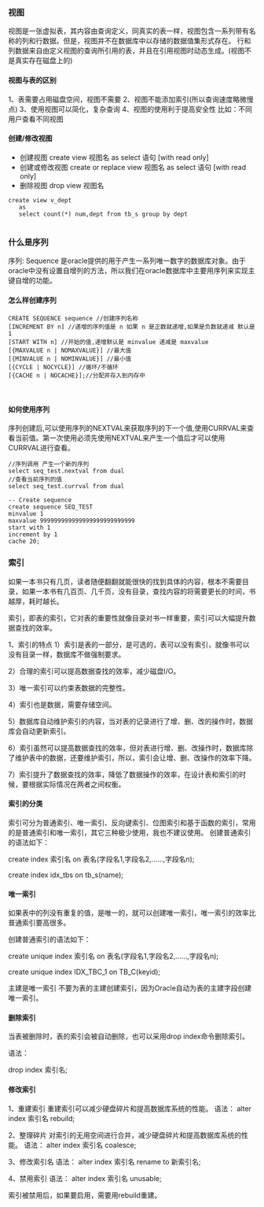  ### 视图
 视图是一张虚拟表，其内容由查询定义，同真实的表一样，视图包含一系列带有名称的列和行数据。但是，视图并不在数据库中以存储的数据值集形式存在。
 行和列数据来自由定义视图的查询所引用的表，并且在引用视图时动态生成。(视图不是真实存在磁盘上的)
 
 #### 视图与表的区别
 1、表需要占用磁盘空间，视图不需要
 2、视图不能添加索引(所以查询速度略微慢点)
 3、使用视图可以简化，复杂查询
 4、视图的使用利于提高安全性
 比如：不同用户查看不同视图
 
#### 创建/修改视图
 - 创建视图
 create view 视图名 as select 语句 [with read only]
 - 创建或修改视图
 create or replace view 视图名 as select 语句 [with read only]
 - 删除视图
 drop view 视图名
 
 ```
 create view v_dept
    as
    select count(*) num,dept from tb_s group by dept
	
```

### 什么是序列
序列: Sequence 是oracle提供的用于产生一系列唯一数字的数据库对象。由于oracle中没有设置自增列的方法，所以我们在oracle数据库中主要用序列来实现主键自增的功能。

#### 怎么样创建序列
```
CREATE SEQUENCE sequence //创建序列名称
[INCREMENT BY n] //递增的序列值是 n 如果 n 是正数就递增,如果是负数就递减 默认是 1
[START WITH n] //开始的值,递增默认是 minvalue 递减是 maxvalue
[{MAXVALUE n | NOMAXVALUE}] //最大值  
[{MINVALUE n | NOMINVALUE}] //最小值
[{CYCLE | NOCYCLE}] //循环/不循环
[{CACHE n | NOCACHE}];//分配并存入到内存中
```
​
#### 如何使用序列
序列创建后,可以使用序列的NEXTVAL来获取序列的下一个值,使用CURRVAL来查看当前值。第一次使用必须先使用NEXTVAL来产生一个值后才可以使用CURRVAL进行查看。
```
//序列调用 产生一个新的序列
select seq_test.nextval from dual
//查看当前序列的值
select seq_test.currval from dual

-- Create sequence 
create sequence SEQ_TEST
minvalue 1
maxvalue 999999999999999999999999999
start with 1
increment by 1
cache 20;
```


### 索引

如果一本书只有几页，读者随便翻翻就能很快的找到具体的内容，根本不需要目录，如果一本书有几百页、几千页，没有目录，查找内容的将需要更长的时间，书越厚，耗时越长。

索引，即表的索引，它对表的重要性就像目录对书一样重要，索引可以大幅提升数据查找的效率。

1、索引的特点
1）索引是表的一部分，是可选的，表可以没有索引，就像书可以没有目录一样，数据库不做强制要求。

2）合理的索引可以提高数据查找的效率，减少磁盘I/O。

3）唯一索引可以约束表数据的完整性。

4）索引也是数据，需要存储空间。

5）数据库自动维护索引的内容，当对表的记录进行了增、删、改的操作时，数据库会自动更新索引。

6）索引虽然可以提高数据查找的效率，但对表进行增、删、改操作时，数据库除了维护表中的数据，还要维护索引，所以，索引会让增、删、改操作的效率下降。

7）索引提升了数据查找的效率，降低了数据操作的效率，在设计表和索引的时候，要根据实际情况在两者之间权衡。

#### 索引的分类
索引可分为普通索引、唯一索引、反向键索引、位图索引和基于函数的索引，常用的是普通索引和唯一索引，其它三种极少使用，我也不建议使用。
创建普通索引的语法如下：

create index 索引名 on 表名(字段名1,字段名2,......,字段名n);

create index idx_tbs  on tb_s(name);


#### 唯一索引
如果表中的列没有重复的值，是唯一的，就可以创建唯一索引，唯一索引的效率比普通索引要高很多。

创建普通索引的语法如下：

create unique index 索引名 on 表名(字段名1,字段名2,......,字段名n);

create unique index IDX_TBC_1 on TB_C(keyid);


主建是唯一索引
不要为表的主建创建索引，因为Oracle自动为表的主建字段创建唯一索引。



#### 删除索引
当表被删除时，表的索引会被自动删除，也可以采用drop index命令删除索引。

语法：

drop index 索引名;


#### 修改索引

1、重建索引
重建索引可以减少硬盘碎片和提高数据库系统的性能。
语法：
alter index 索引名 rebuild;

2、整理碎片
对索引的无用空间进行合并，减少硬盘碎片和提高数据库系统的性能。
语法：
alter index 索引名 coalesce;

3、修改索引名
语法：
alter index 索引名 rename to 新索引名;

4、禁用索引
语法：
alter index 索引名 unusable;

索引被禁用后，如果要启用，需要用rebuild重建。 